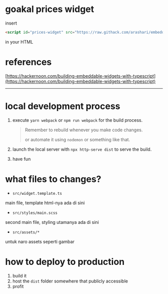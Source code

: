 # goakal prices widget

insert

```html
<script id="prices-widget" src="https://raw.githack.com/arashari/embeddable-widget/main/dist/widget.js" class-url="<class url>"></script>
```

in your HTML


# references
[https://hackernoon.com/building-embeddable-widgets-with-typescript](https://hackernoon.com/building-embeddable-widgets-with-typescript)

---

# local development process

1. execute `yarn webpack` or `npm run webpack` for the build process.
   > Remember to rebuild whenever you make code changes.
   > 
   > or automate it using `nodemon` or something like that.

2. launch the local server with `npx http-serve dist` to serve the build.

3. have fun

# what files to changes?
- `src/widget.template.ts`

main file, template html-nya ada di sini

- `src/styles/main.scss`

second main file, styling utamanya ada di sini

- `src/assets/*`

untuk naro assets seperti gambar

# how to deploy to production
1. build it
2. host the `dist` folder somewhere that publicly accessible
3. profit
